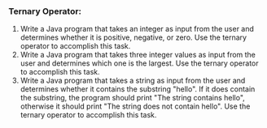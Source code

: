 ### Ternary Operator: 

1. Write a Java program that takes an integer as input from the user and determines whether it is positive, negative, or zero. Use the ternary operator to accomplish this task.
2. Write a Java program that takes three integer values as input from the user and determines which one is the largest. Use the ternary operator to accomplish this task.
3. Write a Java program that takes a string as input from the user and determines whether it contains the substring "hello". If it does contain the substring, the program should print "The string contains hello", otherwise it should print "The string does not contain hello". Use the ternary operator to accomplish this task.